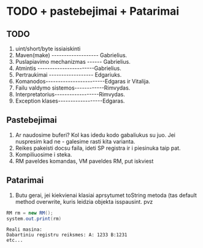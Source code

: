 # TODO + pastebejimai + Patarimai

## TODO
1) uint/short/byte issiaiskinti
2) Maven(make) ------------------- Gabrielius.
3) Puslapiavimo mechanizmas ------ Gabrielius.
4) Atmintis -----------------------Gabrielius.
5) Pertraukimai ------------------ Edgariuks.
6) Komanodos------------------------Edgaras ir Vitalija.
7) Failu valdymo sistemos------------Rimvydas.
8) Interpretatorius------------------Rimvydas.
9) Exception klases------------------Edgaras.

## Pastebejimai
1) Ar naudosime buferi? Kol kas idedu kodo gabaliukus su juo. Jei nuspresim kad ne - galesime rasti kita varianta.
2) Reikes pakeisti docsu faila, ideti SP registra ir i piesinuka taip pat.
3) Kompiliuosime i steka.
4) RM paveldes komandas, VM paveldes RM, put iskviest

## Patarimai
1) Butu gerai, jei kiekvienai klasiai aprsytumet toString metoda (tas default method overwrite, kuris leidzia objekta isspausint.
pvz 
```java
RM rm = new RM();
system.out.print(rm)
```
```
Reali masina:
Dabartiniu registru reiksmes: A: 1233 B:1231
etc...
```
